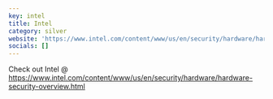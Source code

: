 ```yaml
---
key: intel
title: Intel
category: silver
website: 'https://www.intel.com/content/www/us/en/security/hardware/hardware-security-overview.html'
socials: []
---
```


Check out Intel @ https://www.intel.com/content/www/us/en/security/hardware/hardware-security-overview.html
